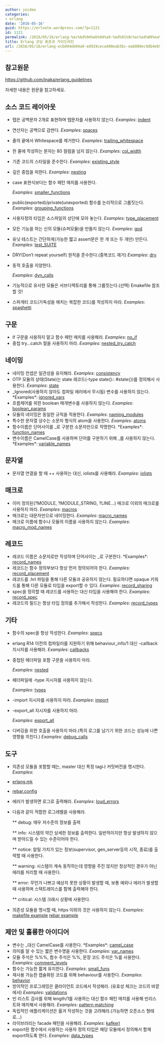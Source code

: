 ```yaml
---
author: jeidee
categories:
- erlang
date: '2016-05-16'
guid: https://erlnote.wordpress.com/?p=1121
id: 1121
permalink: /2016/05/16/erlang-%ec%bd%94%eb%94%a9-%ed%91%9c%ec%a4%80%ea%b3%bc-%ea%b0%80%ec%9d%b4%eb%93%9c%eb%9d%bc%ec%9d%b8/
title: Erlang 코딩 표준과 가이드라인
url: /2016/05/16/erlang-ecbd94eb94a9-ed919ceca480eab3bc-eab080ec9db4eb939ceb9dbcec9db8
---
```


## 참고원문

https://github.com/inaka/erlang_guidelines

자세한 내용은 원문을 참고하세요.

## 소스 코드 레이아웃

  * 탭은 공백문자 2개로 표현하며 탭문자를 사용하지 않는다. _Examples_: [indent](src/indent.erl)
  * 연산자는 공백으로 감싼다. _Examples_: [spaces](src/spaces.erl)
  * 줄의 끝에서 Whitespace를 제거한다. _Examples_: [trailing_whitespace](src/trailing_whitespace.erl)
  * 한 줄에 작성하는 문자는 80 컬럼을 넘지 않는다. _Examples_: [col_width](src/col_width.erl)
  * 기존 코드의 스타일을 준수한다. _Examples_: [existing_style](src/existing_style.erl)
  * 깊은 중첩을 피한다. _Examples_: [nesting](src/nesting.erl)
  * case 표현식보다는 함수 패턴 매치를 사용한다.
  
    _Examples_: [smaller_functions](src/smaller_functions.erl)
  * public(exported)/private(unexported) 함수를 논리적으로 그룹짓는다. _Examples_: [grouping_functions](src/grouping_functions)
  * 사용자정의 타입은 소스파일의 상단에 모아 놓는다. _Examples_: [type_placement](src/type_placement.erl)
  * 모든 기능을 하는 신의 모듈(슈퍼모듈)을 만들지 않는다. _Examples_: [god](src/god.erl)
  * 유닛 테스트는 간단하게(가능한 짧고 assert문은 한 개 또는 두 개만) 만든다. _Examples_: [test_SUITE](src/test_SUITE.erl)
  * DRY(Don&#8217;t repeat yourself) 원칙을 준수한다.(중복코드 제거) _Examples_: [dry](src/dry.erl)
  * 동적 호출을 지양한다.
  
    _Examples_: [dyn_calls](src/dyn_calls.erl)
  * 기능적으로 유사한 모듈은 서브디렉토리를 통해 그룹짓는다.(선택) Emakefile 참조할 것!
  * 스파게티 코드(가독성을 헤치는 복잡한 코드)를 작성하지 마라. _Examples_: [spaghetti](src/spaghetti.erl)

## 구문

  * if 구문을 사용하지 말고 함수 패턴 매치를 사용해라. _Examples_: [no_if](src/no_if.erl)
  * 중첩 try&#8230;catch 절을 사용하지 마라. _Examples_: [nested\_try\_catch](src/nested_try_catch.erl)

## 네이밍

  * 네이밍 컨셉은 일관성을 유지해라. _Examples_: [consistency](src/consistency.erl)
  * OTP 모듈의 상태(State)는 state 레코드(-type state():: #state{})를 정의해서 사용한다. _Examples_: [state](src/state)
  * _Ignored(사용하지 않아도 컴파일 에러에서 무시됨) 변수를 사용하지 않는다. \*Examples\*: [ignored_vars](src/ignored_vars.erl)
  * 흐름제어를 위한 boolean 매개변수를 사용하지 않는다. _Examples_: [boolean_params](src/boolean_params.erl)
  * 모듈의 네이밍은 동일한 규칙을 적용한다. _Examples_: [naming_modules](src/naming_modules)
  * 특수한 문자열 상수는 소문자 형식의 atom을 사용한다. _Examples_: [atoms](src/atoms.erl)
  * 함수이름은 단어사이를 _로 구분한 소문자만으로 작명한다. \*Examples\*: [function_names](src/function_names.erl)
  * 변수이름은 CamelCase를 사용하며 단어를 구분하기 위해 _를 사용하지 않는다. \*Examples\*: [variable_names](src/variable_names.erl)

## 문자열

  * 문자열 연결을 할 때 ++ 사용하는 대신, iolists를 사용해라. _Examples_: [iolists](src/iolists.erl)

## 매크로

  * 이미 정의된(?MODULE, ?MODULE_STRING, ?LINE&#8230;) 매크로 이외의 매크로를 사용하지 마라. _Examples_: [macros](src/macros.erl)
  * 매크로는 대문자만으로 네이밍한다. _Examples_: [macro_names](src/macro_names.erl)
  * 매크로 이름에 함수나 모듈의 이름을 사용하지 않는다. _Examples_: [macro\_mod\_names](src/macro_mod_names.erl)

## 레코드

  * 레코드 이름은 소문자로만 작성하며 단어사이는 _로 구분한다. \*Examples\*: [record_names](src/record_names.erl)
  * 레코드는 함수 정의부보다 항상 먼저 정의되어야 한다. _Examples_: [record_placement](src/record_placement.erl)
  * 레코드를 .hrl 파일을 통해 다른 모듈과 공유하지 않는다. 필요하다면 opaque 키워드를 통해 다른 모듈로 타입을 export할 수 있다. _Examples_: [record_sharing](src/record_sharing.erl)
  * spec을 정의할 때 레코드를 사용하는 대신 타입을 사용해야 한다. _Examples_: [record_spec](src/record_spec.erl)
  * 레코드의 필드는 항상 타입 정의를 추가해서 작성한다. _Examples_: [record_types](src/record_types.erl)

## 기타

  * 함수의 spec을 항상 작성한다. _Examples_: [specs](src/specs.erl)
  * erlang R14 이전의 컴파일러를 지원하기 위해 behaviour_info/1 대신 -callback 지시자를 사용해라. _Examples_: [callbacks](src/callbacks)
  * 중첩된 헤더파일 포함 구문을 사용하지 마라.
  
    _Examples_: [nested](include/nested.hrl)
  * 헤더파일에 -type 지시자를 사용하지 않는다.
  
    _Examples_: [types](src/types.erl)
  * -import 지시자를 사용하지 마라. _Examples_: [import](src/import.erl)
  * -export_all 지시자를 사용하지 마라.
  
    _Examples_: [export_all](src/export_all.erl)
  * 디버깅을 위한 호출을 사용하지 마라.(특히 로그를 남기기 위한 코드는 성능에 나쁜 영향을 끼친다.) _Examples_: [debug_calls](src/debug_calls.erl)

## 도구

  * 의존성 모듈을 포함할 때는, master 대신 특정 tag나 커밋버전을 명시한다. _Examples_:
  * [erlang.mk](priv/Makefile)
  * [rebar.config](priv/rebar.config)
  * 에러가 발생하면 로그로 출력해라. _Examples_: [loud_errors](src/loud_errors.erl) 
  * 다음과 같이 적합한 로그레벨을 사용해라.
  
    ** debug: 매우 저수준의 정보를 출력
  
    ** info: 시스템의 약간 상세한 정보를 출력한다. 일반적이지만 항상 발생하지 않으며 받아드릴 수 있는 수준이어야 한다.
  
    ** notice: 알릴 가치가 있는 정보(supervisor, gen_server등의 시작, 종료)를 출력할 때 사용한다.
  
    ** warning: 시스템이 계속 동작하는데 영향을 주진 않지만 정상적인 경우가 아닌 에러를 처리할 때 사용한다.
  
    ** error: 무언가 나쁘고 예상치 못한 상황이 발생할 때, 보통 예외나 에러가 발생할 때 사용하며 스택트레이스를 함께 출력해야 한다.
  
    ** critical: 시스템 크래시 상황에 사용한다.
  * 의존성 모듈을 명시할 때, https 이외의 것은 사용하지 않는다. _Examples_: [makefile example](src/dependency_protocol/dep_protocol.makefile) [rebar example](src/dependency_protocol/dep_protocol.config)

## 제안 및 훌륭한 아이디어

  * 변수는 _대신 CamelCase를 사용한다. \*Examples\*: [camel_case](src/camel_case.erl)
  * 의미를 알 수 있는 짧은 변수명을 사용한다. _Examples_: [var_names](src/var_names.erl)
  * 모듈 주석은 %%%, 함수 주석은 %%, 문장 코드 주석은 %를 사용한다. _Examples_: [comment_levels](src/comment_levels.erl)
  * 함수는 가능한 짧게 유지한다. _Examples_: [small_funs](src/small_funs.erl)
  * 재사용 가능한 캡슐화된 코드를 위해 behaviour를 사용한다. _Examples_: [behavior](src/behavior.erl)
  * 방어적인 프로그래밍은 클라이언트 코드에서 작성해라. (유효성 체크는 코드의 바깥에서) _Examples_: [validations](src/validations.erl)
  * 빈 리스트 검사를 위해 length/1를 사용하는 대신 함수 패턴 매치를 사용해 빈리스트와 매치해서 사용해라. _Examples_: [pattern matching](src/pattern_matching.erl)
  * 독립적인 애플리케이션은 옮겨 작성하는 것을 고려해라.(가능하면 오픈소스 형태로&#8230;) 
  * 라이브러리는 facade 패턴을 사용해라. _Examples_: [kafkerl](https://github.com/inaka/kafkerl/blob/master/src/kafkerl.erl)
  * export된 함수에서 사용하는 사용자 정의 타입은 해당 모듈에서 정의해서 함께 export하도록 한다. _Examples_: [data_types](src/data_types.erl)